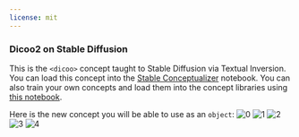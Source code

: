 ```yaml
---
license: mit
---
```

### Dicoo2 on Stable Diffusion
This is the `<dicoo>` concept taught to Stable Diffusion via Textual Inversion. You can load this concept into the [Stable Conceptualizer](https://colab.research.google.com/github/huggingface/notebooks/blob/main/diffusers/stable_conceptualizer_inference.ipynb) notebook. You can also train your own concepts and load them into the concept libraries using [this notebook](https://colab.research.google.com/github/huggingface/notebooks/blob/main/diffusers/sd_textual_inversion_training.ipynb).

Here is the new concept you will be able to use as an `object`:
![<dicoo> 0](https://huggingface.co/sd-concepts-library/dicoo2/resolve/main/concept_images/1.jpeg)
![<dicoo> 1](https://huggingface.co/sd-concepts-library/dicoo2/resolve/main/concept_images/2.jpeg)
![<dicoo> 2](https://huggingface.co/sd-concepts-library/dicoo2/resolve/main/concept_images/0.jpeg)
![<dicoo> 3](https://huggingface.co/sd-concepts-library/dicoo2/resolve/main/concept_images/3.jpeg)
![<dicoo> 4](https://huggingface.co/sd-concepts-library/dicoo2/resolve/main/concept_images/4.jpeg)

